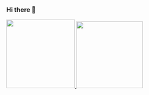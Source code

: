 ### Hi there 👋

<div>
  <a href="https://github.com/agui1416">
  <img height="180em" src="https://github-readme-stats.vercel.app/api?username=gui1416&show_icons=true&theme=dracula&include_all_commits=true&count_private=true"/>
  <img height="175em" src="https://github-readme-stats.vercel.app/api/top-langs/?username=gui1416&layout=compact&langs_count=7&theme=dracula"/>
</div>
<div style="display: inline_block"><br>
</div>
